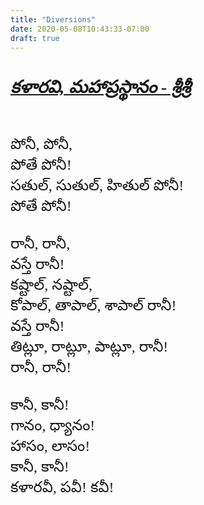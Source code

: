 ```yaml
---
title: "Diversions"
date: 2020-05-08T10:43:33-07:00
draft: true
---
```

<div style="font-family: 'NTR'; font-size: x-large;">
<h3><u><cite>కళ&#3134;రవ&#3135;, మహ&#3134;ప&#3149;రస&#3149;థ&#3134;న&#3074; - శ&#3149;ర&#3136;శ&#3149;ర&#3136;</cite></u></h3><br/>
<span>ప&#3147;న&#3136;, ప&#3147;న&#3136;,</span><br/>
<span>ప&#3147;త&#3143;  ప&#3147;న&#3136;!</span><br/>
<span>సత&#3137;ల&#3149;, స&#3137;త&#3137;ల&#3149;, హ&#3135;త&#3137;ల&#3149; ప&#3147;న&#3136;!</span><br/>
<span>ప&#3147;త&#3143; ప&#3147;న&#3136;!</span><br/><br/>
<span>ర&#3134;న&#3136;, ర&#3134;న&#3136;, </span><br/>
<span>వస&#3149;త&#3143; ర&#3134;న&#3136;!</span><br/>
<span>కష&#3149;ట&#3134;ల&#3149;, నష&#3149;ట&#3134;ల&#3149;,</span><br/>
<span>క&#3147;ప&#3134;ల&#3149;, త&#3134;ప&#3134;ల&#3149;, శ&#3134;ప&#3134;ల&#3149; ర&#3134;న&#3136;!</span><br/>
<span>వస&#3149;త&#3143; ర&#3134;న&#3136;!</span><br/>
<span>త&#3135;ట&#3149;ల&#3138;, ర&#3134;ట&#3149;ల&#3138;, ప&#3134;ట&#3149;ల&#3138;, ర&#3134;న&#3136;!</span><br/>
<span>ర&#3134;న&#3136;, ర&#3134;న&#3136;!</span><br/><br/>
<span>క&#3134;న&#3136;, క&#3134;న&#3136;!</span><br/>
<span>గ&#3134;న&#3074;, ధ&#3149;య&#3134;న&#3074;!</span><br/>
<span>హ&#3134;స&#3074;, ల&#3134;స&#3074;!</span><br/>
<span>క&#3134;న&#3136;, క&#3134;న&#3136;!</span><br/>
<span>కళ&#3134;రవ&#3136;, పవ&#3136;! కవ&#3136;!</span><br/>
<br/>
</div>

